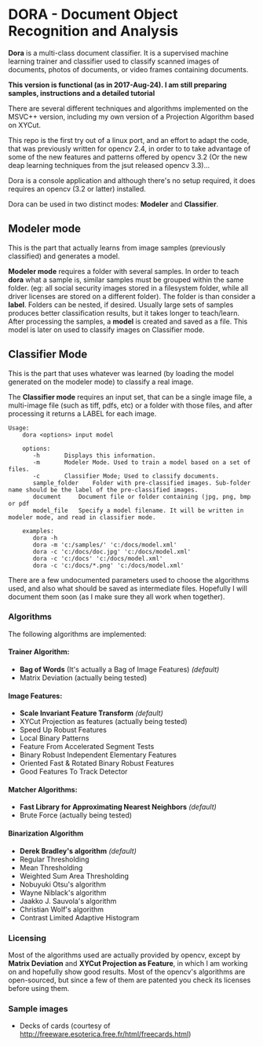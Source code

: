 # DORA - Document Object Recognition and Analysis


**Dora** is a multi-class document classifier. It is a supervised machine learning trainer and classifier used to classify scanned images of documents, photos of documents, or video frames containing documents. 

**This version is functional (as in 2017-Aug-24). I am still preparing samples, instructions and a detailed tutorial**

There are several different techniques and algorithms implemented on the MSVC++ version, including my own version of a Projection Algorithm based on XYCut. 

This repo is the first try out of a linux port, and an effort to adapt the code, that was previously written for opencv 2.4, in order to  to take advantage of some of the new features and patterns offered by opencv 3.2 (Or the new deap learning techniques from the jsut released opencv 3.3)...

Dora is a console application and although there's no setup required, it does requires an opencv (3.2 or latter) installed.
   
Dora can be used in two distinct modes: **Modeler** and **Classifier**. 

## Modeler mode
 This is the part that actually learns from image samples (previously classified) and generates a model.

 **Modeler mode** requires a folder with several samples. In order to teach **dora** what a sample is, similar samples must be grouped within the same folder. (eg: all social security images stored in a filesystem folder, while all driver licenses are stored on a different folder). The folder is than consider a **label**. Folders can be nested, if desired. Usually large sets of samples produces better classification results, but it takes longer to teach/learn. After processing the samples, a  **model** is created and saved as a file. This model is later on used to classify images on Classifier mode.


## Classifier Mode
 This is the part that uses whatever was learned (by loading the model generated on the modeler mode) to classify a real image.

 The **Classifier mode** requires an input set, that can be a single image file, a multi-image file (such as tiff, pdfs, etc) or a folder with those files, and after processing it returns a LABEL for each image.   
    
    
    
```
Usage:
    dora <options> input model
 
    options:
       -h      	Displays this information.
       -m      	Modeler Mode. Used to train a model based on a set of files.
       -c      	Classifier Mode; Used to classify documents.
       sample_folder	Folder with pre-classified images. Sub-folder name should be the label of the pre-classified images.
       document 	Document file or folder containing (jpg, png, bmp or pdf
       model_file  	Specify a model filename. It will be written in modeler mode, and read in classifier mode.
 
    examples:
       dora -h
       dora -m 'c:/samples/' 'c:/docs/model.xml'
       dora -c 'c:/docs/doc.jpg' 'c:/docs/model.xml'
       dora -c 'c:/docs' 'c:/docs/model.xml'
       dora -c 'c:/docs/*.png' 'c:/docs/model.xml'
```       

There are a few undocumented parameters used to choose the algorithms used, and also what should be saved as intermediate files. Hopefully I will document them soon  (as I make sure they all work when together).




### Algorithms
The following algorithms are implemented:

#### Trainer Algorithm: 
- **Bag of Words** (It's actually a Bag of Image Features) *(default)*
- Matrix Deviation (actually being tested)
     
#### Image Features: 
- **Scale Invariant Feature Transform** *(default)*
- XYCut Projection as features (actually being tested) 
- Speed Up Robust Features 
- Local Binary Patterns 
- Feature From Accelerated Segment Tests 
- Binary Robust Independent Elementary Features 
- Oriented Fast & Rotated Binary Robust Features 
- Good Features To Track Detector 
   
#### Matcher Algorithms:
- **Fast Library for Approximating Nearest Neighbors** *(default)*
- Brute Force (actually being tested)
   
#### Binarization Algorithm 
- **Derek Bradley's algorithm** *(default)*
- Regular Thresholding
- Mean Thresholding
- Weighted Sum Area Thresholding
- Nobuyuki Otsu's algorithm
- Wayne Niblack's algorithm
- Jaakko J. Sauvola's algorithm
- Christian Wolf's algorithm
- Contrast Limited Adaptive Histogram



### Licensing

Most of the algorithms used are actually provided by opencv, except by **Matrix Deviation** and **XYCut Projection as Feature**, in which I am working on and hopefully show good results. Most of the opencv's algorithms are open-sourced, but since a few of them are patented you check its licenses before using them.



### Sample images
- Decks of cards (courtesy of http://freeware.esoterica.free.fr/html/freecards.html)

